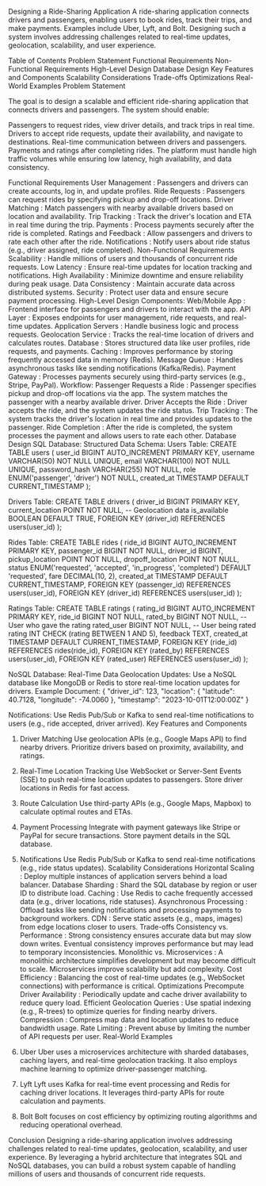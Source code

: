 Designing a Ride-Sharing Application
A ride-sharing application connects drivers and passengers, enabling users to book rides, track their trips, and make payments. Examples include Uber, Lyft, and Bolt. Designing such a system involves addressing challenges related to real-time updates, geolocation, scalability, and user experience.

Table of Contents
Problem Statement
Functional Requirements
Non-Functional Requirements
High-Level Design
Database Design
Key Features and Components
Scalability Considerations
Trade-offs
Optimizations
Real-World Examples
Problem Statement

The goal is to design a scalable and efficient ride-sharing application that connects drivers and passengers. The system should enable:

Passengers to request rides, view driver details, and track trips in real time.
Drivers to accept ride requests, update their availability, and navigate to destinations.
Real-time communication between drivers and passengers.
Payments and ratings after completing rides.
The platform must handle high traffic volumes while ensuring low latency, high availability, and data consistency.

Functional Requirements
User Management :
Passengers and drivers can create accounts, log in, and update profiles.
Ride Requests :
Passengers can request rides by specifying pickup and drop-off locations.
Driver Matching :
Match passengers with nearby available drivers based on location and availability.
Trip Tracking :
Track the driver's location and ETA in real time during the trip.
Payments :
Process payments securely after the ride is completed.
Ratings and Feedback :
Allow passengers and drivers to rate each other after the ride.
Notifications :
Notify users about ride status (e.g., driver assigned, ride completed).
Non-Functional Requirements
Scalability :
Handle millions of users and thousands of concurrent ride requests.
Low Latency :
Ensure real-time updates for location tracking and notifications.
High Availability :
Minimize downtime and ensure reliability during peak usage.
Data Consistency :
Maintain accurate data across distributed systems.
Security :
Protect user data and ensure secure payment processing.
High-Level Design
Components:
Web/Mobile App :
Frontend interface for passengers and drivers to interact with the app.
API Layer :
Exposes endpoints for user management, ride requests, and real-time updates.
Application Servers :
Handle business logic and process requests.
Geolocation Service :
Tracks the real-time location of drivers and calculates routes.
Database :
Stores structured data like user profiles, ride requests, and payments.
Caching :
Improves performance by storing frequently accessed data in memory (Redis).
Message Queue :
Handles asynchronous tasks like sending notifications (Kafka/Redis).
Payment Gateway :
Processes payments securely using third-party services (e.g., Stripe, PayPal).
Workflow:
Passenger Requests a Ride :
Passenger specifies pickup and drop-off locations via the app.
The system matches the passenger with a nearby available driver.
Driver Accepts the Ride :
Driver accepts the ride, and the system updates the ride status.
Trip Tracking :
The system tracks the driver's location in real time and provides updates to the passenger.
Ride Completion :
After the ride is completed, the system processes the payment and allows users to rate each other.
Database Design
SQL Database: Structured Data
Schema:
Users Table:
CREATE TABLE users (
    user_id BIGINT AUTO_INCREMENT PRIMARY KEY,
    username VARCHAR(50) NOT NULL UNIQUE,
    email VARCHAR(100) NOT NULL UNIQUE,
    password_hash VARCHAR(255) NOT NULL,
    role ENUM('passenger', 'driver') NOT NULL,
    created_at TIMESTAMP DEFAULT CURRENT_TIMESTAMP
);

Drivers Table:
CREATE TABLE drivers (
    driver_id BIGINT PRIMARY KEY,
    current_location POINT NOT NULL, -- Geolocation data
    is_available BOOLEAN DEFAULT TRUE,
    FOREIGN KEY (driver_id) REFERENCES users(user_id)
);

Rides Table:
CREATE TABLE rides (
    ride_id BIGINT AUTO_INCREMENT PRIMARY KEY,
    passenger_id BIGINT NOT NULL,
    driver_id BIGINT,
    pickup_location POINT NOT NULL,
    dropoff_location POINT NOT NULL,
    status ENUM('requested', 'accepted', 'in_progress', 'completed') DEFAULT 'requested',
    fare DECIMAL(10, 2),
    created_at TIMESTAMP DEFAULT CURRENT_TIMESTAMP,
    FOREIGN KEY (passenger_id) REFERENCES users(user_id),
    FOREIGN KEY (driver_id) REFERENCES users(user_id)
);

Ratings Table:
CREATE TABLE ratings (
    rating_id BIGINT AUTO_INCREMENT PRIMARY KEY,
    ride_id BIGINT NOT NULL,
    rated_by BIGINT NOT NULL, -- User who gave the rating
    rated_user BIGINT NOT NULL, -- User being rated
    rating INT CHECK (rating BETWEEN 1 AND 5),
    feedback TEXT,
    created_at TIMESTAMP DEFAULT CURRENT_TIMESTAMP,
    FOREIGN KEY (ride_id) REFERENCES rides(ride_id),
    FOREIGN KEY (rated_by) REFERENCES users(user_id),
    FOREIGN KEY (rated_user) REFERENCES users(user_id)
);

NoSQL Database: Real-Time Data
Geolocation Updates:
Use a NoSQL database like MongoDB or Redis to store real-time location updates for drivers.
Example Document:
{
    "driver_id": 123,
    "location": {
        "latitude": 40.7128,
        "longitude": -74.0060
    },
    "timestamp": "2023-10-01T12:00:00Z"
}

Notifications:
Use Redis Pub/Sub or Kafka to send real-time notifications to users (e.g., ride accepted, driver arrived).
Key Features and Components
1. Driver Matching
Use geolocation APIs (e.g., Google Maps API) to find nearby drivers.
Prioritize drivers based on proximity, availability, and ratings.
2. Real-Time Location Tracking
Use WebSocket or Server-Sent Events (SSE) to push real-time location updates to passengers.
Store driver locations in Redis for fast access.
3. Route Calculation
Use third-party APIs (e.g., Google Maps, Mapbox) to calculate optimal routes and ETAs.
4. Payment Processing
Integrate with payment gateways like Stripe or PayPal for secure transactions.
Store payment details in the SQL database.
5. Notifications
Use Redis Pub/Sub or Kafka to send real-time notifications (e.g., ride status updates).
Scalability Considerations
Horizontal Scaling :
Deploy multiple instances of application servers behind a load balancer.
Database Sharding :
Shard the SQL database by region or user ID to distribute load.
Caching :
Use Redis to cache frequently accessed data (e.g., driver locations, ride statuses).
Asynchronous Processing :
Offload tasks like sending notifications and processing payments to background workers.
CDN :
Serve static assets (e.g., maps, images) from edge locations closer to users.
Trade-offs
Consistency vs. Performance :
Strong consistency ensures accurate data but may slow down writes.
Eventual consistency improves performance but may lead to temporary inconsistencies.
Monolithic vs. Microservices :
A monolithic architecture simplifies development but may become difficult to scale.
Microservices improve scalability but add complexity.
Cost Efficiency :
Balancing the cost of real-time updates (e.g., WebSocket connections) with performance is critical.
Optimizations
Precompute Driver Availability :
Periodically update and cache driver availability to reduce query load.
Efficient Geolocation Queries :
Use spatial indexing (e.g., R-trees) to optimize queries for finding nearby drivers.
Compression :
Compress map data and location updates to reduce bandwidth usage.
Rate Limiting :
Prevent abuse by limiting the number of API requests per user.
Real-World Examples
1. Uber
Uber uses a microservices architecture with sharded databases, caching layers, and real-time geolocation tracking. It also employs machine learning to optimize driver-passenger matching.

2. Lyft
Lyft uses Kafka for real-time event processing and Redis for caching driver locations. It leverages third-party APIs for route calculation and payments.

3. Bolt
Bolt focuses on cost efficiency by optimizing routing algorithms and reducing operational overhead.

Conclusion
Designing a ride-sharing application involves addressing challenges related to real-time updates, geolocation, scalability, and user experience. By leveraging a hybrid architecture that integrates SQL and NoSQL databases, you can build a robust system capable of handling millions of users and thousands of concurrent ride requests.
